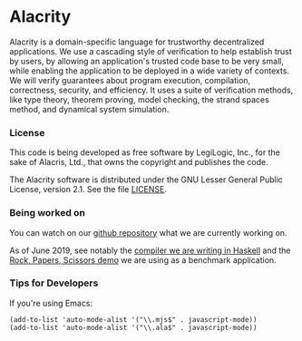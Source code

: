 # Alacrity

Alacrity is a domain-specific language for trustworthy decentralized
applications. We use a cascading style of verification to
help establish trust by users, by allowing an application's
trusted code base to be very small,
while enabling the application to be deployed in a wide variety of contexts.
We will verify guarantees about program execution, compilation, correctness,
security, and efficiency. It uses a suite of verification methods,
like type theory, theorem proving, model checking, the strand spaces
method, and dynamical system simulation.

### License

This code is being developed as free software by LegiLogic, Inc., for
the sake of Alacris, Ltd., that owns the copyright and publishes the
code.

The Alacrity software is distributed under the GNU Lesser General
Public License, version 2.1. See the file [LICENSE](LICENSE).


### Being worked on

You can watch on our [github repository](https://github.com/AlacrisIO/alacrity)
what we are currently working on.

As of June 2019, see notably the [compiler we are writing in Haskell](hs/alacrity/)
and the [Rock, Papers, Scissors demo](examples/rps-demo/) we are using as a benchmark application.


### Tips for Developers

If you're using Emacs:
```
(add-to-list 'auto-mode-alist '("\\.mjs$" . javascript-mode))
(add-to-list 'auto-mode-alist '("\\.ala$" . javascript-mode))
```
